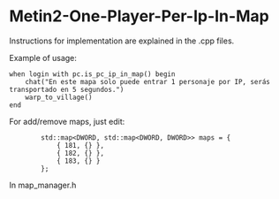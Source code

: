 # Metin2-One-Player-Per-Ip-In-Map

Instructions for implementation are explained in the .cpp files.

Example of usage:

```
when login with pc.is_pc_ip_in_map() begin
	chat("En este mapa solo puede entrar 1 personaje por IP, serás transportado en 5 segundos.")
	warp_to_village()
end
```

For add/remove maps, just edit:
```
		std::map<DWORD, std::map<DWORD, DWORD>> maps = {
			{ 181, {} },
			{ 182, {} },
			{ 183, {} }
		};
```
In map_manager.h


